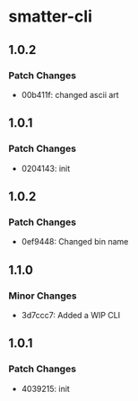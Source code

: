 # smatter-cli

## 1.0.2

### Patch Changes

- 00b411f: changed ascii art

## 1.0.1

### Patch Changes

- 0204143: init

## 1.0.2

### Patch Changes

- 0ef9448: Changed bin name

## 1.1.0

### Minor Changes

- 3d7ccc7: Added a WIP CLI

## 1.0.1

### Patch Changes

- 4039215: init
